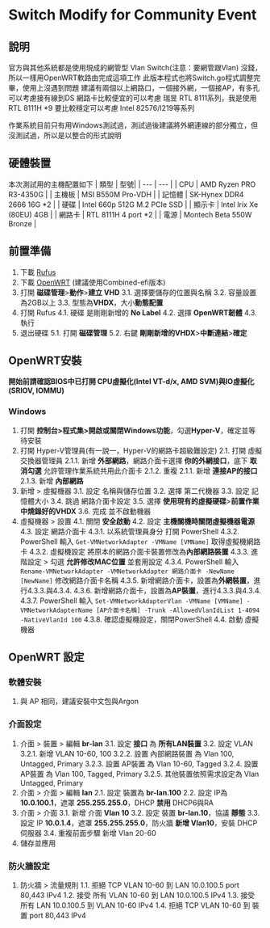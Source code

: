 Switch Modify for Community Event
=========
## 說明

官方與其他系統都是使用現成的網管型 Vlan Switch(注意：要網管跟Vlan)
沒錢，所以一樣用OpenWRT軟路由完成這項工作
此版本程式也將Switch.go程式調整完畢，使用上沒遇到問題
建議有兩個以上網路口，一個接外網，一個接AP，有多孔可以考慮接有線到DS
網路卡比較便宜的可以考慮 瑞昱 RTL 8111系列，我是使用RTL 8111H *9
要比較穩定可以考慮 Intel 82576/I219等系列

作業系統目前只有用Windows測試過，測試過後建議將外網連線的部分獨立，但沒測試過，所以是以整合的形式說明

## 硬體裝置

本次測試用的主機配置如下
| 類型 | 型號|
| --- | --- |
| CPU | AMD Ryzen PRO R3-4350G |
| 主機板 | MSI B550M Pro-VDH |
| 記憶體 | SK-Hynex DDR4 2666 16G *2 |
| 硬碟 | Intel 660p 512G M.2 PCIe SSD |
| 顯示卡 | Intel Irix Xe (80EU) 4GB |
| 網路卡 | RTL 8111H 4 port *2 |
| 電源 | Montech Beta 550W Bronze |


## 前置準備
1. 下載 [Rufus](https://rufus.ie/zh_TW/)
2. 下載 [OpenWRT](https://firmware-selector.openwrt.org/?version=23.05.2&target=x86%2F64&id=generic) (建議使用Combined-efi版本)
3. 打開 **磁碟管理**>**動作**>**建立 VHD**
    3.1. 選擇要儲存的位置與名稱
    3.2. 容量設置為2GB以上
    3.3. 型態為**VHDX**，大小**動態配置**
4. 打開 Rufus
    4.1. 硬碟 是剛剛新增的 **No Label**
    4.2. 選擇 **OpenWRT韌體**
    4.3. 執行
5. 退出硬碟
    5.1. 打開 **磁碟管理**
    5.2. 右鍵 **剛剛新增的VHDX**>**中斷連結**>**確定**

## OpenWRT安裝

**開始前請確認BIOS中已打開 CPU虛擬化(Intel VT-d/x, AMD SVM)與IO虛擬化 (SRIOV, IOMMU)**

### Windows
1. 打開 **控制台>程式集>開啟或關閉Windows功能**，勾選**Hyper-V**，確定並等待安裝
2. 打開 Hyper-V管理員(有一說一，Hyper-V的網路卡超級難設定)
    2.1. 打開 虛擬交換器管理員
        2.1.1. 新增 **外部網路**，網路介面卡選擇 **你的外網接口**，底下 **取消勾選** 允許管理作業系統共用此介面卡
        2.1.2. 重複 2.1.1. 新增 **連接AP的接口**
        2.1.3. 新增 **內部網路**
3. 新增 > 虛擬機器
    3.1. 設定 名稱與儲存位置
    3.2. 選擇 第二代機器
    3.3. 設定 記憶體大小
    3.4. 跳過 網路介面卡設定
    3.5. 選擇 **使用現有的虛擬硬碟**>**前置作業中燒錄好的VHDX**
    3.6. 完成 並不啟動機器
4. 虛擬機器 > 設置
    4.1. 關閉 **安全啟動**
    4.2. 設定 **主機關機時關閉虛擬機器電源**
    4.3. 設定 網路介面卡
        4.3.1. 以系統管理員身分 打開 PowerShell
        4.3.2. PowerShell 輸入 `Get-VMNetworkAdapter -VMName [VMName]` 取得虛擬機網路卡
        4.3.2. 虛擬機設定 將原本的網路介面卡裝置修改為**內部網路裝置**
        4.3.3. 進階設定 > 勾選 **允許修改MAC位置** 並套用設定
        4.3.4. PowerShell 輸入 `Rename-VMNetworkAdapter -VMNetworkAdapter 網路介面卡 -NewName [NewName]` 修改網路介面卡名稱
        4.3.5. 新增網路介面卡，設置為**外網裝置**，進行4.3.3.與4.3.4.
        4.3.6. 新增網路介面卡，設置為**AP裝置**，進行4.3.3.與4.3.4.
        4.3.7. PowerShell 輸入 `Set-VMNetworkAdapterVlan -VMName [VMName] -VMNetworkAdapterName [AP介面卡名稱] -Trunk -AllowedVlanIdList 1-4094 -NativeVlanId 100`
        4.3.8. 確認虛擬機設定，關閉PowerShell
    4.4. 啟動 虛擬機器

## OpenWRT 設定

### 軟體安裝
1. 與 AP 相同，建議安裝中文包與Argon

### 介面設定
1. 介面 > 裝置 > 編輯 **br-lan**
    3.1. 設定 **接口** 為 **所有LAN裝置**
    3.2. 設定 VLAN
    3.2.1. 新增 VLAN 10-60, 100
    3.2.2. 設置 內部網路裝置 為 Vlan 100, Untagged, Primary
    3.2.3. 設置 AP裝置 為 Vlan 10-60, Tagged
    3.2.4. 設置 AP裝置 為 Vlan 100, Tagged, Primary
    3.2.5. 其他裝置依照需求設定為 Vlan Untagged, Primary
2. 介面 > 介面 > 編輯 **lan**
    2.1. 設定 裝置為 **br-lan.100**
    2.2. 設定 IP為 **10.0.100.1**，遮罩 **255.255.255.0**，DHCP **禁用** DHCP6與RA
3. 介面 > 介面
    3.1. 新增 介面 **Vlan 10**
    3.2. 設定 裝置 **br-lan.10**，協議 **靜態**
    3.3. 設定 IP **10.0.1.4**，遮罩 **255.255.255.0**，防火牆 **新增 Vlan10**，安裝 DHCP 伺服器
    3.4. 重複前面步驟 新增 Vlan 20-60
4. 儲存並應用

### 防火牆設定
1. 防火牆 > 流量規則
    1.1. 拒絕 TCP VLAN 10-60 到 LAN 10.0.100.5 port 80,443 IPv4
    1.2. 接受 所有 VLAN 10-60 到 LAN 10.0.100.5 IPv4
    1.3. 接受 所有 LAN 10.0.100.5 到 VLAN 10-60 IPv4
    1.4. 拒絕 TCP VLAN 10-60 到 裝置 port 80,443 IPv4